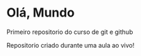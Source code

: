 # Olá, Mundo
 Primeiro repositorio do curso de git e github

 Repositorio criado durante uma aula ao vivo!
